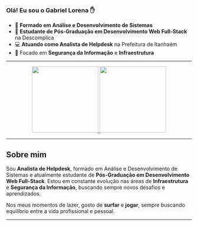 ### Olá! Eu sou o Gabriel Lorena ✋

- 🔭 **Formado em Análise e Desenvolvimento de Sistemas**
- 🌱 **Estudante de Pós-Graduação em Desenvolvimento Web Full-Stack** na Descomplica
- 💻 **Atuando como Analista de Helpdesk** na Prefeitura de Itanhaém
- 🎯 Focado em **Segurança da Informação** e **Infraestrutura**

---

<div align="center">
  <a href="https://github.com/gabriellorena">
    <img height="180em" src="https://github-readme-stats.vercel.app/api?username=gabriellorena&show_icons=true&theme=dracula&include_all_commits=true&count_private=true"/>
    <img height="180em" src="https://github-readme-stats.vercel.app/api/top-langs/?username=gabriellorena&layout=compact&langs_count=7&theme=dracula"/>
  </a>
</div>

---

## Sobre mim

Sou **Analista de Helpdesk**, formado em Análise e Desenvolvimento de Sistemas e atualmente estudante de **Pós-Graduação em Desenvolvimento Web Full-Stack**. Estou em constante evolução nas áreas de **Infraestrutura** e **Segurança da Informação**, buscando sempre novos desafios e aprendizados.

Nos meus momentos de lazer, gosto de **surfar** e **jogar**, sempre buscando equilíbrio entre a vida profissional e pessoal.

---

